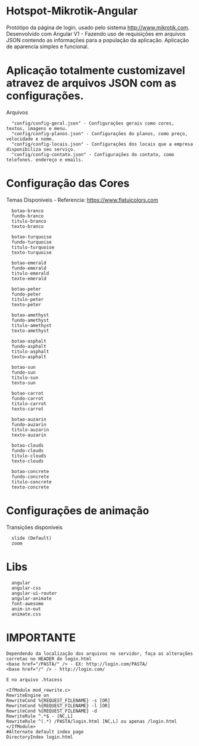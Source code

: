 # Hotspot-Mikrotik-Angular

Protótipo da página de login, usado pelo sistema http://www.mikrotik.com. Desenvolvido com Angular V1 - Fazendo uso de requisições
em arquivos JSON contendo as informações para a população da aplicação. Aplicação de aparencia simples e funcional.

# Aplicação totalmente customizavel atravez de arquivos JSON com as configurações.
  Arquivos
  
      "config/config-geral.json" - Configurações gerais como cores, textos, imagens e menu.
      "config/config-planos.json" - Configurações do planos, como preço, velocidade e nome.
      "config/config-locais.json" - Configurações dos locais que a empresa disponibiliza seu serviço.
      "config/config-contato.json" - Configurações do contato, como telefones. endereço e emails.
      
      
# Configuração das Cores
  Temas Disponiveis - Referencia: https://www.flatuicolors.com
      
      botao-branco
      fundo-branco  
      titulo-branco
      texto-branco
      
      botao-turquoise
      fundo-turquoise  
      titulo-turquoise
      texto-turquoise
      
      botao-emerald
      fundo-emerald  
      titulo-emerald
      texto-emerald
      
      botao-peter
      fundo-peter  
      titulo-peter
      texto-peter
      
      botao-amethyst
      fundo-amethyst  
      titulo-amethyst
      texto-amethyst
      
      botao-asphalt
      fundo-asphalt  
      titulo-asphalt
      texto-asphalt
      
      botao-sun
      fundo-sun  
      titulo-sun
      texto-sun
      
      botao-carrot
      fundo-carrot  
      titulo-carrot
      texto-carrot
      
      botao-auzarin
      fundo-auzarin  
      titulo-auzarin
      texto-auzarin
      
      botao-clouds
      fundo-clouds  
      titulo-clouds
      texto-clouds
      
      botao-concrete
      fundo-concrete  
      titulo-concrete
      texto-concrete
      
# Configurações de animação
  Transições disponíveis
      
      slide (Default)
      zoom

# Libs
      
      angular
      angular-css
      angular-ui-router
      angular-animate
      font-awesome
      anim-in-out
      animate.css

      
# IMPORTANTE
  
    Dependendo da localização dos arquivos no servidor, faça as alterações corretas no HEADER do login.html
    <base href="/PASTA/" /> - EX: http://login.com/PASTA/
    <base href="/" /> - http://login.com/
    
    E no arquivo .htacess
    
    <IfModule mod_rewrite.c>
    RewriteEngine on
    RewriteCond %{REQUEST_FILENAME} -s [OR]
    RewriteCond %{REQUEST_FILENAME} -l [OR]
    RewriteCond %{REQUEST_FILENAME} -d
    RewriteRule ^.*$ - [NC,L]
    RewriteRule ^(.*) /PASTA/login.html [NC,L] ou apenas /login.html
    </IfModule>
    #Alternate default index page
    DirectoryIndex login.html
    
  
      
      

   
